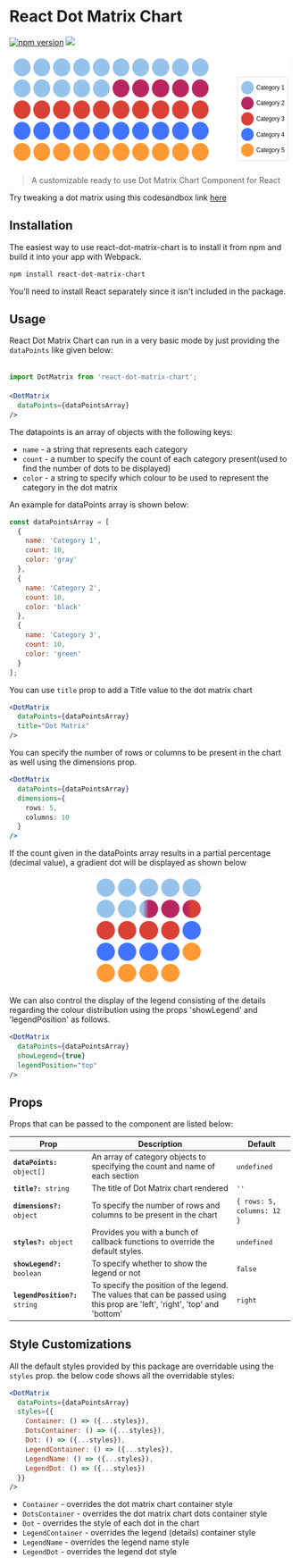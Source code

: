 
  
  

# React Dot Matrix Chart

<a href="https://www.npmjs.com/package/react-dot-matrix-chart"><img src="https://badgen.net/npm/v/react-dot-matrix-chart?color=blue" alt="npm version"></a> <a href="https://www.npmjs.com/package/react-dot-matrix-chart" ><img src="https://img.shields.io/npm/dw/react-dot-matrix-chart?label=Downloads" /></a> <a href="https://github.com/KeyValueSoftwareSystems/react-dot-matrix-chart"><img src="https://github.com/KeyValueSoftwareSystems/react-dot-matrix-chart/actions/workflows/deploy.yml/badge.svg" alt="" /></a>

<div align="center">
<img src="./screenshot.png" alt="" width="573" height="199"/>
</div>

 
>A customizable ready to use Dot Matrix Chart Component for React

Try tweaking a dot matrix using this codesandbox link <a href="https://codesandbox.io/s/dot-matrix-chart-hqw9z0" >here</a>

## Installation

The easiest way to use react-dot-matrix-chart is to install it from npm and build it into your app with Webpack.

```bash
npm install react-dot-matrix-chart
```

You’ll need to install React separately since it isn't included in the package.

  

## Usage

  

React Dot Matrix Chart can run in a very basic mode by just providing the `dataPoints` like given below:

```jsx

import DotMatrix from 'react-dot-matrix-chart';

<DotMatrix
  dataPoints={dataPointsArray}
/>

```

The datapoints is an array of objects with the following keys:

-  `name` - a string that represents each category
-  `count` - a number to specify the count of each category present(used to find the number of dots to be displayed)
-  `color` - a string to specify which colour to be used to represent the category in the dot matrix

  

An example for dataPoints array is shown below:

```jsx
const dataPointsArray = [
  {
    name: 'Category 1',
    count: 10,
    color: 'gray'
  },
  {
    name: 'Category 2',
    count: 10,
    color: 'black'
  },
  {
    name: 'Category 3',
    count: 10,
    color: 'green'
  }
];

```

You can use `title` prop to add a Title value to the dot matrix chart

```jsx
<DotMatrix
  dataPoints={dataPointsArray}
  title="Dot Matrix"
/>
```

You can specify the number of rows or columns to be present in the chart as well using the dimensions prop.

```jsx
<DotMatrix
  dataPoints={dataPointsArray}
  dimensions={
    rows: 5,
    columns: 10
  }
/>
```

If the count given in the dataPoints array results in a partial percentage (decimal value), a gradient dot will be displayed as shown below
<div  align="center">
<img  src="./screenshotPartial.png"  alt=""  width="208"  height="199"/>
</div>

We can also control the display of the legend consisting of the details regarding the colour distribution using the props 'showLegend' and 'legendPosition' as follows.

```jsx
<DotMatrix
  dataPoints={dataPointsArray}
  showLegend={true}
  legendPosition="top"
/>
```
## Props

  

Props that can be passed to the component are listed below:

<table>
  <thead>
    <tr>
      <th>Prop</th>
      <th>Description</th>
      <th>Default</th>
    </tr>
  </thead>
  <tbody>
    <tr>
      <td><code><b>dataPoints:</b> object[]</code></td>
      <td>
      An array of category objects to specifying the count and name of each section
      </td>
      <td><code>undefined</code></td>
    </tr>
    <tr>
      <td><code><b>title?:</b> string</code></td>
      <td>
      The title of Dot Matrix chart rendered
      </td>
      <td><code>''</code></td>
    </tr>
    <tr>
      <td><code><b>dimensions?:</b> object</code></td>
      <td>
      To specify the number of rows and columns to be present in the chart
      </td>
      <td><code>{ rows: 5, columns: 12 }</code></td>
    </tr>
    <tr>
      <td><code><b>styles?:</b> object</code></td>
      <td>
      Provides you with a bunch of callback functions to override the default styles.
      </td>
      <td><code>undefined</code></td>
    </tr>
    <tr>
      <td><code><b>showLegend?:</b> boolean</code></td>
      <td>
        To specify whether to show the legend or not
      </td>
      <td><code>false</code></td>
    </tr>
    <tr>
      <td><code><b>legendPosition?:</b> string</code></td>
      <td>
        To specify the position of the legend. The values that can be passed using this prop are 'left', 'right', 'top' and 'bottom'
      </td>
      <td><code>right</code></td>
    </tr>
  </tbody>
</table>


## Style Customizations

All the default styles provided by this package are overridable using the `styles` prop.
the below code shows all the overridable styles:

```jsx
<DotMatrix
  dataPoints={dataPointsArray}
  styles={{
    Container: () => ({...styles}),
    DotsContainer: () => ({...styles}),
    Dot: () => ({...styles}),
    LegendContainer: () => ({...styles}),
    LegendName: () => ({...styles}),
    LegendDot: () => ({...styles})
  }}
/>

```

-  `Container` - overrides the dot matrix chart container style
-  `DotsContainer` - overrides the dot matrix chart dots container style
-  `Dot` - overrides the style of each dot in the chart
-  `LegendContainer` - overrides the legend (details) container style
-  `LegendName` - overrides the legend name style
-  `LegendDot` - overrides the legend dot style